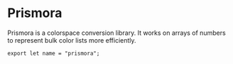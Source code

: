 # Prismora

Prismora is a colorspace conversion library. It works on arrays of numbers to
represent bulk color lists more efficiently.

    export let name = "prismora";
